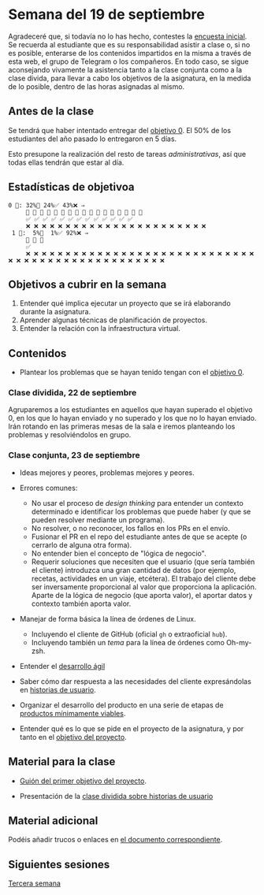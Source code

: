 # Semana del 19 de septiembre

Agradeceré que, si todavía no lo has hecho, contestes la [encuesta
inicial](https://docs.google.com/forms/d/e/1FAIpQLSeO7AvY19pQt6kMXzKSrrc4ELat4b6qR9hA5NqK7GlKPBgwSA/viewform). Se
recuerda al estudiante que es su responsabilidad asistir a clase o, si
no es posible, enterarse de los contenidos impartidos en la misma a
través de esta web, el grupo de Telegram o los compañeros. En todo
caso, se sigue aconsejando vivamente la asistencia tanto a la clase
conjunta como a la clase divida, para llevar a cabo los objetivos de
la asignatura, en la medida de lo posible, dentro de las horas
asignadas al mismo.

## Antes de la clase

Se tendrá que haber intentado entregar del [objetivo
0](http://jj.github.io/IV/documentos/proyecto/0.Repositorio). El 50% de los
estudiantes del año pasado lo entregaron en 5 días.

Esto presupone la realización del resto de tareas *administrativas*, así que
todas ellas tendrán que estar al día.

## Estadísticas de objetivoa

```
0 🧮: 32%🚧 24%✅ 43%❌ ⇒
     🚧 🚧 🚧 🚧 🚧 🚧 🚧 🚧 🚧 🚧 🚧 🚧 🚧 🚧 🚧 🚧 🚧
     ✅ ✅ ✅ ✅ ✅ ✅ ✅ ✅ ✅ ✅ ✅ ✅ ✅
     ❌ ❌ ❌ ❌ ❌ ❌ ❌ ❌ ❌ ❌ ❌ ❌ ❌ ❌ ❌ ❌ ❌ ❌ ❌ ❌ ❌ ❌ ❌
 1 🧮:  5%🚧  1%✅ 92%❌ ⇒
     🚧 🚧 🚧
     ✅
     ❌ ❌ ❌ ❌ ❌ ❌ ❌ ❌ ❌ ❌ ❌ ❌ ❌ ❌ ❌ ❌ ❌ ❌ ❌ ❌ ❌ ❌ ❌ ❌ ❌ ❌ ❌ ❌ ❌ ❌ ❌ ❌ ❌ ❌ ❌ ❌ ❌ ❌ ❌ ❌ ❌ ❌ ❌ ❌ ❌ ❌ ❌ ❌ ❌
```

## Objetivos a cubrir en la semana

1. Entender qué implica ejecutar un proyecto que se irá elaborando
   durante la asignatura.
2. Aprender algunas técnicas de planificación de proyectos.
3. Entender la relación con la infraestructura virtual.

## Contenidos

* Plantear los problemas que se hayan tenido tengan con el [objetivo
  0](http://jj.github.io/IV/documentos/proyecto/0.Repositorio).


### Clase dividida, 22 de septiembre

Agruparemos a los estudiantes en aquellos que hayan superado el objetivo 0, en
  los que lo hayan enviado y no superado y los que no lo hayan enviado. Irán
  rotando en las primeras mesas de la sala e iremos planteando los problemas y
  resolviéndolos en grupo.

### Clase conjunta, 23 de septiembre

* Ideas mejores y peores, problemas mejores y peores.
* Errores comunes:
  * No usar el proceso de *design thinking* para entender un contexto determinado e identificar los problemas que puede haber (y que se pueden resolver mediante un programa).
  * No resolver, o no reconocer, los fallos en los PRs en el envío.
  * Fusionar el PR en el repo del estudiante antes de que se acepte (o cerrarlo
    de alguna otra forma).
  * No entender bien el concepto de "lógica de negocio".
  * Requerir soluciones que necesiten que el usuario (que sería
    también el cliente) introduzca una gran cantidad de datos (por
    ejemplo, recetas, actividades en un viaje, etcétera). El trabajo
    del cliente debe ser inversamente proporcional al valor que
    proporciona la aplicación. Aparte de la lógica de negocio (que
    aporta valor), el aportar datos y contexto también aporta valor.
* Manejar de forma básica la línea de órdenes de Linux.
  * Incluyendo el cliente de GitHub (oficial `gh` o extraoficial `hub`).
  * Incluyendo también un *tema* para la línea de órdenes como Oh-my-zsh.
* Entender el [desarrollo ágil](https://jj.github.io/IV/preso/agil2.html)
* Saber cómo dar respuesta a las necesidades del cliente expresándolas en
  [historias de usuario](https://jj.github.io/IV/preso/hu.html).

* Organizar el desarrollo del producto en una serie de etapas de [productos
  mínimamente viables](https://jj.github.io/IV/preso/pmv.html).
* Entender qué es lo que se pide en el proyecto de la asignatura, y
  por tanto en el
  [objetivo del
  proyecto](http://jj.github.io/IV/documentos/proyecto/1.Infraestructura).


## Material para la clase

* [Guión del primer objetivo del
  proyecto](http://jj.github.io/IV/documentos/proyecto/1.Infraestructura).

* Presentación de la [clase dividida sobre historias de
  usuario](http://jj.github.io/IV/preso/hu.html)

## Material adicional

Podéis añadir trucos o enlaces en [el documento
correspondiente](https://github.com/JJ/IV/blob/master/documentos/proyecto/1.Infraestructura.recursos.md).

## Siguientes sesiones

[Tercera semana](semana-03.md)
